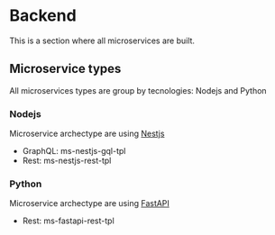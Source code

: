 # Backend

This is a section where all microservices are built.

## Microservice types

All microservices types are group by tecnologies: Nodejs and Python

### Nodejs

Microservice archectype are using [Nestjs](https://nestjs.com/)

- GraphQL: ms-nestjs-gql-tpl
- Rest: ms-nestjs-rest-tpl

### Python

Microservice archectype are using [FastAPI](https://fastapi.tiangolo.com/)

- Rest: ms-fastapi-rest-tpl
